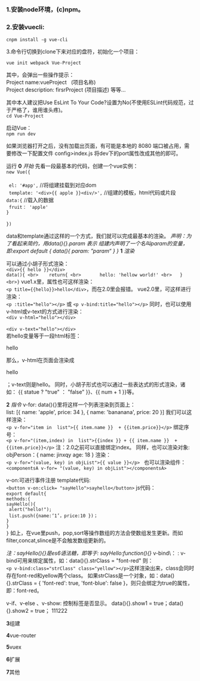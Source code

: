 ### 1.安装node环境，(c)npm。

### 2.安装vuecli:

`cnpm install -g vue-cli`

3.命令行切换到clone下来对应的盘符，初始化一个项目：

`vue init webpack Vue-Project`

其中，会弹出一些操作提示：
<br>Project name:vueProject   (项目名称)
<br>Project description: firsrProject (项目描述)
等等...

其中本人建议把Use EsLint To Your Code?设置为No(不使用ESLint代码规范，过于严格了，谁用谁头疼)。
<br>`cd Vue-Project `

启动Vue：
<br>`npm run dev`

如果浏览器打开之后，没有加载出页面，有可能是本地的 8080 端口被占用，需要修改一下配置文件 config>index.js 将dev下的port属性改成其他的即可。

运行
**0**
*开始*
先看一段最基本的代码，创建一个vue实例：
<br>`new Vue({`  
<br> ` el: '#app',`                                                          //将组建挂载到对应dom
<br>` template: '<div>{{ apple }}<div/>',`                     //组建的模板，html代码或片段
<br>    `data:{`                                                               //载入的数据
<br>        ` fruit： 'apple'`
<br>  ` }     `                                  
<br>`})`

data和template通过这样的一个方式，我们就可以完成最基本的渲染。
*声明：为了看起来简约，用data(){}.param 表示 组建内声明了一个名叫param的变量，
<br>即:export default {
    data(){
       param: ”param“
    }
}*
**1**
*渲染*

可以通过小胡子形式渲染：
<br>`<div>{{ hello }}</div>`
<br>`data(){
<br>    return{
<br>       hello: 'hellow world!'
<br>   }
<br>}`
   vue1.x里，属性也可这样渲染：
<br>   `<p title={{hello}}>hello</div>`，而在2.0里会报错。
   vue2.0里，可这样进行渲染：
<br>  `<p :title="hello"></p>` 或 `<p v-bind:title="hello"></p>`
同时，也可以使用v-html或v-text的方式进行渲染：
<br>`<div v-html="hello"></div>`  
<br>`<div v-text="hello"></div>`  
若hello变量等于一段html标签：<p>hello</p> 那么，v-html在页面会渲染成<p>hello</p>；v-text则是hello。
同时，小胡子形式也可以通过一些表达式的形式渲染，诸如：
{{ statue ? "true" ： "false" }}、{{ num + 1 }}等。

**2**
*指令*
v-for:
   data(){}里将这样一个列表渲染到页面上：  
   list: [{
          name: 'apple',
          price: 34
       },
       {
         name: 'bananana',
         price: 20
     }]
我们可以这样渲染：<br>`<p v-for="item in  list">{{ item.name }}  + {{item.price}}</p>`
绑定序号： <br>`<p v-for="(item,index) in  list">{{index }} + {{ item.name }}  + {{item.price}}</p>` 注：2.0之前可以直接绑定index。
同样，也可以渲染对象:
objPerson：{
   name: jinxqy
   age: 18
}
渲染：<br> `<p v-for="(value, key) in objList">{{ value }}</p> `
也可以渲染组件：<br>`<componentsA v-for= "(value, key) in objList"></componentsA>`

v-on:可进行事件注册
 template代码:
 <br>`<button v-on:click= "sayHello">sayhello</button>`
js代码：
<br>`export default{`
<br>    `methods:{`
<br>        `sayHello(){`
<br>         ` alert("hello!");`
<br>        ` list.push({name:‘1’，price:10 })；`
<br>       `}`
<br>   `}`
<br>`}`
如上，在vue里push，pop,sort等操作数组的方法会使数组发生更新。而如filter,concat,slince是不会触发数组更新的。

*注：sayHello(){}是es6语法糖，即等于: sayHello:function(){}*
v-bind\：  :
  v-bind可用来绑定属性，如：data(){}.strClass = "font-red" 则：
  <br>`<p v-bind:class="strClass" class="yellow"></p>`这样渲染出来，class会同时存在font-red和yellow两个class。
如果strClass是一个对象，如：data(){}.strClass = { 'font-red': true, 'font-blue': false }，则只会绑定为true的属性，即：font-red。
 
v-if、v-else 、v-show: 
控制标签是否显示。
data(){}.show1 = true；data(){}.show2 = true；
<span v-if="show1">111</span><span v-else="paramA">222</span>






**3**组建


**4**vue-router


**5**vuex


**6**扩展


**7**其他
